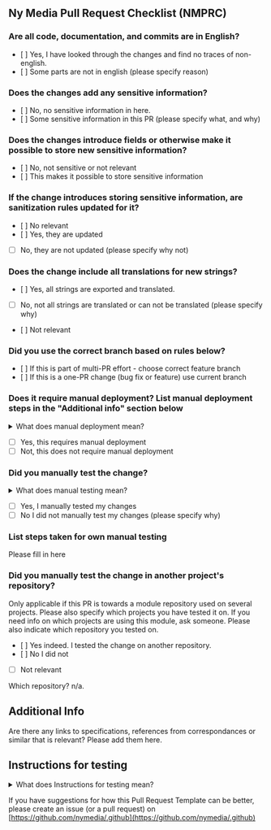 ## Ny Media Pull Request Checklist (NMPRC)

### Are all code, documentation, and commits are in English?
- [ ] Yes, I have looked through the changes and find no traces of non-english.
- [ ] Some parts are not in english (please specify reason)

### Does the changes add any sensitive information?
- [ ] No, no sensitive information in here.
- [ ] Some sensitive information in this PR (please specify what, and why)

### Does the changes introduce fields or otherwise make it possible to store new sensitive information?
- [ ] No, not sensitive or not relevant
- [ ] This makes it possible to store sensitive information

### If the change introduces storing sensitive information, are sanitization rules updated for it?
- [ ] No relevant
- [ ] Yes, they are updated
- [ ] No, they are not updated (please specify why not)

### Does the change include all translations for new strings?
- [ ] Yes, all strings are exported and translated.
- [ ] No, not all strings are translated or can not be translated (please specify why)
- [ ] Not relevant

### Did you use the correct branch based on rules below?
- [ ] If this is part of multi-PR effort - choose correct feature branch
- [ ] If this is a one-PR change (bug fix or feature) use current branch

### Does it require manual deployment? List manual deployment steps in the "Additional info" section below

<details>
<summary>What does manual deployment mean?</summary>

Examples could be
- Creating a node
- Adding a block
- Running a drush command
- Adding a cron tab

The goal should always be to not have any manual deployment steps. If you can for example create a node in an update hook instead, that is always much better.
</details>

- [ ] Yes, this requires manual deployment
- [ ] Not, this does not require manual deployment

### Did you manually test the change?

<details>
<summary>What does manual testing mean?</summary>

If your task is to set a field upon updating a node, and you just altered the code so that it looks correct, please also make sure you try to actually save a node. Maybe you want to save a couple of different node types even.
</details>

- [ ] Yes, I manually tested my changes
- [ ] No I did not manually test my changes (please specify why)

### List steps taken for own manual testing

Please fill in here

### Did you manually test the change in another project's repository?

Only applicable if this PR is towards a module repository used on several projects. Please also specify which projects you have tested it on. If you need info on which projects are using this module, ask someone. Please also indicate which repository you tested on.

- [ ] Yes indeed. I tested the change on another repository.
- [ ] No I did not
- [ ] Not relevant

Which repository?
n/a.

## Additional Info

Are there any links to specifications, references from correspondances or similar that is relevant? Please add them here.

## Instructions for testing

<details>
<summary>What does Instructions for testing mean?</summary>

One such recipe would be to list the steps to deploy this branch locally, and the steps needed to test that the PR does what it is supposed to. For example:

- Run `composer build`
- Log in as a user with "adminster nodes" permission
- Edit a node of type "article" and click "Save"
- The node should now have changed in some way.

</details>

If you have suggestions for how this Pull Request Template can be better, please create an issue (or a pull request) on [https://github.com/nymedia/.github](https://github.com/nymedia/.github)
